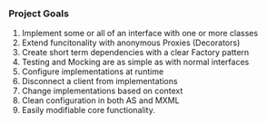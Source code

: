 ### Project Goals 

1. Implement some or all of an interface with one or more classes
2. Extend funcitonality with anonymous Proxies (Decorators)
3. Create short term dependencies with a clear Factory pattern
4. Testing and Mocking are as simple as with normal interfaces
5. Configure implementations at runtime
6. Disconnect a client from implementations
7. Change implementations based on context
8. Clean configuration in both AS and MXML
9. Easily modifiable core functionality. 

